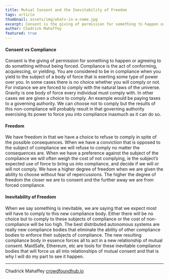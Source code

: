 ```yaml
---
title: Mutual Consent and the Inevitability of Freedom
tags: article
thumbnail: assets/img/whats-in-a-name.jpg
excerpt: Consent is the giving of permission for something to happen or agreeing to do something without being forced. Compliance is the act of conforming, acquiescing, or yielding.
author: Chadrick Mahaffey
featured: true
---
```


#### Consent vs Compliance

Consent is the giving of permission for something to happen or agreeing to do something without being forced. Compliance is the act of conforming, acquiescing, or yielding. You are considered to be in compliance when you yield to the subject of a body of force that is exerting some type of power over you. In some cases there is no choice whether you will comply or not. For instance we are forced to comply with the natural laws of the universe. Gravity is one body of force every individual must comply with. In other cases we are given a choice to comply. An example would be paying taxes to a governing authority. We can choose not to comply but the results of this non-compliance will probably result in that governing authority exercising its power to force you into compliance inasmuch as it can do so.

#### Freedom

We have freedom in that we have a choice to refuse to comply in spite of the possible consequences. When we have a conviction that is opposed to the subject of compliance we will refuse to comply no matter the consequences are. When we have a preference against the subject of the compliance we will often weigh the cost of not complying, ie the subject’s expected use of force to bring us into compliance, and decide if we will or will not comply. We have a higher degree of freedom when we are given the ability to choose without fear of repercussions. The higher the degree of freedom the closer we are to consent and the further away we are from forced compliance.

#### Inevitability of Freedom

When we say something is inevitable, we are saying that we expect most will have to comply to this new compliance body. Either there will be no choice but to comply to these subjects of compliance or the cost of non-compliance will be too high. The best distributed autonomous systems are really new compliance bodies that eliminate the ability of other compliance bodies to enforce their subjects of compliance. The new resulting compliance body in essence forces all to act in a new relationship of mutual consent. MaidSafe, Ethereum, etc are tools for these inevitable compliance bodies that will force us all into relationships of mutual consent and that is why I will do my part to see it happen.

---

Chadrick Mahaffey
[crowdfoundhub.io](http://www.crowdfoundhub.io/)
